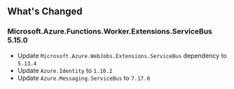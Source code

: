 ## What's Changed

<!-- Please add your release notes in the following format:
- My change description (#PR/#issue)
-->

### Microsoft.Azure.Functions.Worker.Extensions.ServiceBus 5.15.0

- Update `Microsoft.Azure.WebJobs.Extensions.ServiceBus` dependency to `5.13.4`
- Update `Azure.Identity` to `1.10.2`
- Update `Azure.Messaging.ServiceBus` to `7.17.0`
